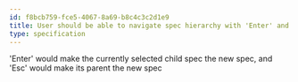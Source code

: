 ```yaml
---
id: f8bcb759-fce5-4067-8a69-b8c4c3c2d1e9
title: User should be able to navigate spec hierarchy with 'Enter' and 'Esc' keys
type: specification
---
```


'Enter' would make the currently selected child spec the new spec, and 'Esc' would make its parent the new spec
